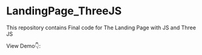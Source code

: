 # LandingPage_ThreeJS

This repository contains Final code for The Landing Page with JS and Three JS

View Demo👇:
